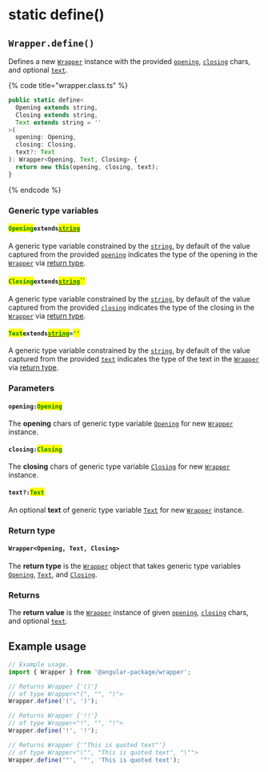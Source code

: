 # static define()

## `Wrapper.define()`

Defines a new [`Wrapper`](broken-reference) instance with the provided [`opening`](static-define.md#opening-opening), [`closing`](static-define.md#closing-closing) chars, and optional [`text`](static-define.md#text-text).

{% code title="wrapper.class.ts" %}
```typescript
public static define<
  Opening extends string,
  Closing extends string,
  Text extends string = ''
>(
  opening: Opening,
  closing: Closing,
  text?: Text
): Wrapper<Opening, Text, Closing> {
  return new this(opening, closing, text);
}
```
{% endcode %}

### Generic type variables

#### <mark style="color:green;">**`Opening`**</mark>**`extends`**[<mark style="color:green;">**`string`**</mark>](https://www.typescriptlang.org/docs/handbook/basic-types.html#string)

A generic type variable constrained by the [`string`](https://www.typescriptlang.org/docs/handbook/basic-types.html#string), by default of the value captured from the provided [`opening`](static-define.md#opening-opening) indicates the type of the opening in the [`Wrapper`](broken-reference) via [return type](static-define.md#return-type).

#### <mark style="color:green;">**`Closing`**</mark>**`extends`**[<mark style="color:green;">**`string`**</mark>](https://www.typescriptlang.org/docs/handbook/basic-types.html#string)<mark style="color:green;">**``**</mark>

A generic type variable constrained by the [`string`](https://www.typescriptlang.org/docs/handbook/basic-types.html#string), by default of the value captured from the provided [`closing`](static-define.md#closing-closing) indicates the type of the closing in the [`Wrapper`](broken-reference) via [return type](static-define.md#return-type).

#### <mark style="color:green;">**`Text`**</mark>**`extends`**[<mark style="color:green;">**`string`**</mark>](https://www.typescriptlang.org/docs/handbook/basic-types.html#string)**`=`**<mark style="color:green;">**`''`**</mark>

A generic type variable constrained by the [`string`](https://www.typescriptlang.org/docs/handbook/basic-types.html#string), by default of the value captured from the provided [`text`](static-define.md#text-text) indicates the type of the text in the [`Wrapper`](broken-reference) via [return type](static-define.md#return-type).

### Parameters

#### `opening:`<mark style="color:green;">`Opening`</mark>

The **opening** chars of generic type variable [`Opening`](static-define.md#openingextendsstring) for new [`Wrapper`](broken-reference) instance.

#### `closing:`<mark style="color:green;">`Closing`</mark>

The **closing** chars of generic type variable [`Closing`](static-define.md#closingextendsstring) for new [`Wrapper`](broken-reference) instance.

#### `text?:`<mark style="color:green;">`Text`</mark>

An optional **text** of generic type variable [`Text`](static-define.md#textextendsstring) for new [`Wrapper`](broken-reference) instance.

### Return type

#### `Wrapper<Opening, Text, Closing>`

The **return type** is the [`Wrapper`](broken-reference) object that takes generic type variables [`Opening`](static-define.md#openingextendsstring), [`Text`](static-define.md#textextendsstring), and [`Closing`](static-define.md#closingextendsstring).

### Returns

The **return value** is the [`Wrapper`](broken-reference) instance of given [`opening`](static-define.md#opening-opening), [`closing`](static-define.md#closing-closing) chars, and optional [`text`](static-define.md#text-text).

## Example usage

```typescript
// Example usage.
import { Wrapper } from '@angular-package/wrapper';

// Returns Wrapper {'()'}
// of type Wrapper<"(", "", ")">
Wrapper.define('(', ')');

// Returns Wrapper {'!!'}
// of type Wrapper<"!", "", "!">
Wrapper.define('!', '!');

// Returns Wrapper {'"This is quoted text"'}
// of type Wrapper<"\"", "This is quoted text", "\"">
Wrapper.define('"', '"', 'This is quoted text');
```
